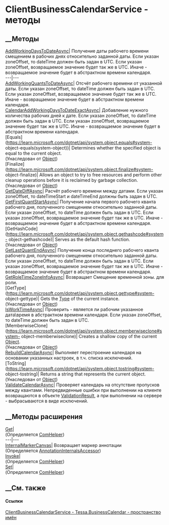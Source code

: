 # ClientBusinessCalendarService - методы
##  __Методы
[AddWorkingDaysToDateAsync](M_Tessa_BusinessCalendar_ClientBusinessCalendarService_AddWorkingDaysToDateAsync.htm)|
Получение даты рабочего времени смещением в рабочих днях относительно заданной
даты. Если указан zoneOffset, то dateTime должен быть задан в UTC. Если указан
zoneOffset, возвращаемое значение будет так же в UTC. Иначе - возвращаемое
значение будет в абстрактном времени календаря.  
---|---  
[AddWorkingQuantsToDateAsync](M_Tessa_BusinessCalendar_ClientBusinessCalendarService_AddWorkingQuantsToDateAsync.htm)|
Отсчёт рабочего времени от указанной даты. Если указан zoneOffset, то dateTime
должен быть задан в UTC. Если указан zoneOffset, возвращаемое значение будет
так же в UTC. Иначе - возвращаемое значение будет в абстрактном времени
календаря.  
[CalendarAddWorkingDaysToDateExactAsync](M_Tessa_BusinessCalendar_ClientBusinessCalendarService_CalendarAddWorkingDaysToDateExactAsync.htm)|
Добавление нужного количества рабочих дней к дате. Если указан zoneOffset, то
dateTime должен быть задан в UTC. Если указан zoneOffset, возвращаемое
значение будет так же в UTC. Иначе - возвращаемое значение будет в абстрактном
времени календаря.  
[Equals](https://learn.microsoft.com/dotnet/api/system.object.equals#system-
object-equals\(system-object\))| Determines whether the specified object is
equal to the current object.  
(Унаследован от
[Object](https://learn.microsoft.com/dotnet/api/system.object))  
[Finalize](https://learn.microsoft.com/dotnet/api/system.object.finalize#system-
object-finalize)| Allows an object to try to free resources and perform other
cleanup operations before it is reclaimed by garbage collection.  
(Унаследован от
[Object](https://learn.microsoft.com/dotnet/api/system.object))  
[GetDateDiffAsync](M_Tessa_BusinessCalendar_ClientBusinessCalendarService_GetDateDiffAsync.htm)|
Расчёт рабочего времени между датами. Если указан zoneOffset, то dateTimeStart
и dateTimeEnd должны быть задан в UTC.  
[GetFirstQuantStartAsync](M_Tessa_BusinessCalendar_ClientBusinessCalendarService_GetFirstQuantStartAsync.htm)|
Получение начала первого рабочего кванта рабочего дня, полученного смещением
относительно заданной даты. Если указан zoneOffset, то dateTime должен быть
задан в UTC. Если указан zoneOffset, возвращаемое значение будет так же в UTC.
Иначе - возвращаемое значение будет в абстрактном времени календаря.  
[GetHashCode](https://learn.microsoft.com/dotnet/api/system.object.gethashcode#system-
object-gethashcode)| Serves as the default hash function.  
(Унаследован от
[Object](https://learn.microsoft.com/dotnet/api/system.object))  
[GetLastQuantEndAsync](M_Tessa_BusinessCalendar_ClientBusinessCalendarService_GetLastQuantEndAsync.htm)|
Получение конца последнего рабочего кванта рабочего дня, полученного смещением
относительно заданной даты. Если указан zoneOffset, то dateTime должен быть
задан в UTC. Если указан zoneOffset, возвращаемое значение будет так же в UTC.
Иначе - возвращаемое значение будет в абстрактном времени календаря.  
[GetRoleTimeZoneInfoAsync](M_Tessa_BusinessCalendar_ClientBusinessCalendarService_GetRoleTimeZoneInfoAsync.htm)|
Возвращает Смещение временной зоны. для роли.  
[GetType](https://learn.microsoft.com/dotnet/api/system.object.gettype#system-
object-gettype)| Gets the
[Type](https://learn.microsoft.com/dotnet/api/system.type) of the current
instance.  
(Унаследован от
[Object](https://learn.microsoft.com/dotnet/api/system.object))  
[IsWorkTimeAsync](M_Tessa_BusinessCalendar_ClientBusinessCalendarService_IsWorkTimeAsync.htm)|
Проверить - является ли рабочим указанное дата\время в абстрактном времени
календаря. Если указан zoneOffset, то dateTime должен быть задан в UTC.  
[MemberwiseClone](https://learn.microsoft.com/dotnet/api/system.object.memberwiseclone#system-
object-memberwiseclone)| Creates a shallow copy of the current
[Object](https://learn.microsoft.com/dotnet/api/system.object).  
(Унаследован от
[Object](https://learn.microsoft.com/dotnet/api/system.object))  
[RebuildCalendarAsync](M_Tessa_BusinessCalendar_ClientBusinessCalendarService_RebuildCalendarAsync.htm)|
Выполняет перестроение календаря на основании указанных настроек, в т.ч.
списка исключений.  
[ToString](https://learn.microsoft.com/dotnet/api/system.object.tostring#system-
object-tostring)| Returns a string that represents the current object.  
(Унаследован от
[Object](https://learn.microsoft.com/dotnet/api/system.object))  
[ValidateCalendarAsync](M_Tessa_BusinessCalendar_ClientBusinessCalendarService_ValidateCalendarAsync.htm)|
Проверяет календарь на отсутствие пропусков между квантами. Непредвиденные
ошибки при выполнении на клиенте возвращаются в объекте
[ValidationResult](T_Tessa_Platform_Validation_ValidationResult.htm), а при
выполнении на сервере - выбрасываются в виде исключений.  
## __Методы расширения
[Get](M_Tessa_Extensions_Default_Client_EDS_ComHelper_Get.htm)|  
(Определяется
[ComHelper](T_Tessa_Extensions_Default_Client_EDS_ComHelper.htm))  
---|---  
[InternalMarkerCanvas](M_Tessa_UI_Views_Charting_Annotations_AnnotationInternalsAccessor_InternalMarkerCanvas.htm)|
Возвращает маркер аннотации  
(Определяется
[AnnotationInternalsAccessor](T_Tessa_UI_Views_Charting_Annotations_AnnotationInternalsAccessor.htm))  
[Invoke](M_Tessa_Extensions_Default_Client_EDS_ComHelper_Invoke.htm)|  
(Определяется
[ComHelper](T_Tessa_Extensions_Default_Client_EDS_ComHelper.htm))  
[Set](M_Tessa_Extensions_Default_Client_EDS_ComHelper_Set.htm)|  
(Определяется
[ComHelper](T_Tessa_Extensions_Default_Client_EDS_ComHelper.htm))  
##  __См. также
#### Ссылки
[ClientBusinessCalendarService -
](T_Tessa_BusinessCalendar_ClientBusinessCalendarService.htm)
[Tessa.BusinessCalendar - пространство имён](N_Tessa_BusinessCalendar.htm)
